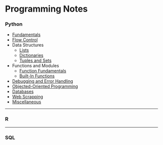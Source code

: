 # Programming Notes

### Python
- [Fundamentals](./Python_Notes/fundamentals.md)
- [Flow Control](./Python_Notes/flowcontrol.md)
- Data Structures
  - [Lists](./Python_Notes/lists.md)
  - [Dictionaries](./Python_Notes/dictionaries.md)
  - [Tuples and Sets](./Python_Notes/tuples_sets.md)
- Functions and Modules
  - [Function Fundamentals](./Python_Notes/function_fund.md)
  - [Built-In Functions](./Python_Notes/builtin_functions.md)
- [Debugging and Error Handling](./Python_Notes/debug.md)
- [Objected-Oriented Programming](./Python_Notes/oop.md)
- [Databases](./Python_Notes/database.md)
- [Web Scrapping](./Python_Notes/webscrap.md)
- [Miscellaneous](./Python_Notes/misc.md)

---

### R

---

### SQL
